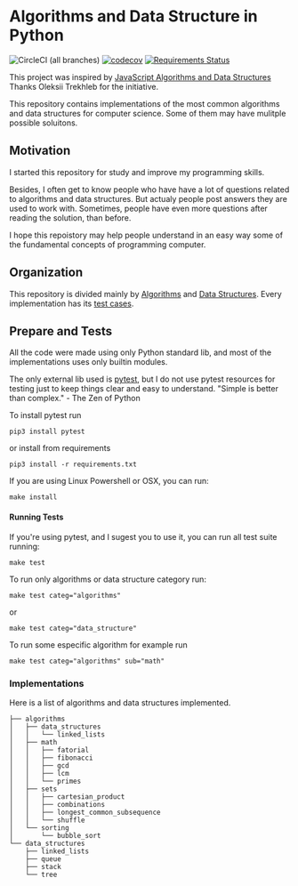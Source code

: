 # Algorithms and Data Structure in Python

![CircleCI (all branches)](https://img.shields.io/circleci/project/github/maurobaraldi/python-algorithms.svg)
[![codecov](https://codecov.io/gh/maurobaraldi/python-algorithms/branch/master/graph/badge.svg)](https://codecov.io/gh/maurobaraldi/python-algorithms)
[![Requirements Status](https://requires.io/github/maurobaraldi/python-algorithms/requirements.svg?branch=master)](https://requires.io/github/maurobaraldi/python-algorithms/requirements/?branch=master)

This project was inspired by [JavaScript Algorithms and Data Structures](https://github.com/trekhleb/javascript-algorithms/) Thanks Oleksii Trekhleb for the initiative.

This repository contains implementations of the most common algorithms and data structures for computer science. Some of them may have mulitple possible soluitons.

## Motivation

I started this repository for study and improve my programming skills. 

Besides, I often get to know people who have have a lot of questions related to algorithms and data structures. But actualy people post answers they are used to work with. Sometimes, people have even more questions after reading the solution, than before.

I hope this repoistory may help people understand in an easy way some of the fundamental concepts of programming computer.

## Organization

This repository is divided mainly by [Algorithms](https://github.com/maurobaraldi/python-algorithms/tree/master/algorithms/README.md) and [Data Structures](https://github.com/maurobaraldi/python-algorithms/tree/master/data_structures/README.md). Every implementation has its [test cases](https://github.com/maurobaraldi/python-algorithms/tree/master/tests).

## Prepare and Tests

All the code were made using only Python standard lib, and most of the implementations uses only builtin modules.

The only external lib used is [pytest](https://docs.pytest.org/en/latest/), but I do not use pytest resources for testing just to keep things clear and easy to understand. "Simple is better than complex." - The Zen of Python

To install pytest run

`pip3 install pytest`

or install from requirements

`pip3 install -r requirements.txt`

If you are using Linux Powershell or OSX, you can run:

`make install`

#### Running Tests

If you're using pytest, and I sugest you to use it, you can run all test suite running:

`make test`

To run only algorithms or data structure category run:

`make test categ="algorithms"`

or

`make test categ="data_structure"`

To run some especific algorithm for example run

`make test categ="algorithms" sub="math"`

### Implementations

Here is a list of algorithms and data structures implemented.

```
├── algorithms
│   ├── data_structures
│   │   └── linked_lists
│   ├── math
│   │   ├── fatorial
│   │   ├── fibonacci
│   │   ├── gcd
│   │   ├── lcm
│   │   └── primes
│   ├── sets
│   │   ├── cartesian_product
│   │   ├── combinations
│   │   ├── longest_common_subsequence
│   │   └── shuffle
│   └── sorting
│       └── bubble_sort
└── data_structures
    ├── linked_lists
    ├── queue
    ├── stack
    └── tree
```
